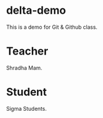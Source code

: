 # delta-demo
This is a demo for Git &amp; Github class.
# Teacher
Shradha Mam.
# Student
Sigma Students.
